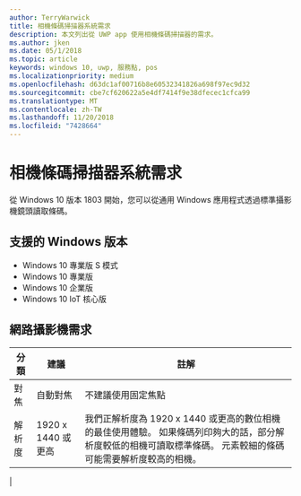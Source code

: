 ```yaml
---
author: TerryWarwick
title: 相機條碼掃描器系統需求
description: 本文列出從 UWP app 使用相機條碼掃描器的需求。
ms.author: jken
ms.date: 05/1/2018
ms.topic: article
keywords: windows 10, uwp, 服務點, pos
ms.localizationpriority: medium
ms.openlocfilehash: d63dc1af00716b8e60532341826a698f97ec9d32
ms.sourcegitcommit: cbe7cf620622a5e4df7414f9e38dfecec1cfca99
ms.translationtype: MT
ms.contentlocale: zh-TW
ms.lasthandoff: 11/20/2018
ms.locfileid: "7428664"
---
```

# <a name="camera-barcode-scanner-system-requirements"></a>相機條碼掃描器系統需求
從 Windows 10 版本 1803 開始，您可以從通用 Windows 應用程式透過標準攝影機鏡頭讀取條碼。

## <a name="supported-windows-editions"></a>支援的 Windows 版本
- Windows 10 專業版 S 模式
- Windows 10 專業版
- Windows 10 企業版
- Windows 10 IoT 核心版


## <a name="webcam-requirements"></a>網路攝影機需求
| 分類      | 建議           | 註解 |
| ------------- | ------------------------ | -------- |
| 對焦         | 自動對焦               | 不建議使用固定焦點 |
| 解析度    | 1920 x 1440 或更高    | 我們正解析度為 1920 x 1440 或更高的數位相機的最佳使用體驗。  如果條碼列印夠大的話，部分解析度較低的相機可讀取標準條碼。 元素較細的條碼可能需要解析度較高的相機。 |
|

